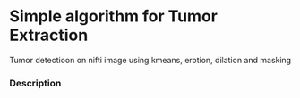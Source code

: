 # Simple algorithm for Tumor Extraction
Tumor detectioon on nifti image using kmeans, erotion, dilation and masking

### Description
